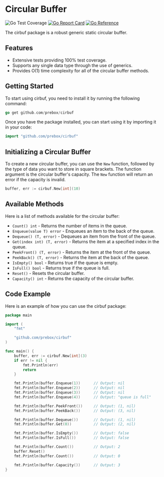 # Circular Buffer
![Go Test Coverage](https://img.shields.io/badge/coverage-100%25-brightgreen)
[![Go Report Card](https://goreportcard.com/badge/github.com/prebox/cirbuf)](https://goreportcard.com/report/github.com/prebox/cirbuf)
[![Go Reference](https://pkg.go.dev/badge/github.com/prebox/cirbuf.svg)](https://pkg.go.dev/github.com/prebox/cirbuf)

The cirbuf package is a robust generic static circular buffer.
## Features
* Extensive tests providing 100% test coverage.
* Supports any single data type through the use of generics.
* Provides O(1) time complexity for all of the circular buffer methods.
## Getting Started
To start using cirbuf, you need to install it by running the following command:
```go
go get github.com/prebox/cirbuf
```
Once you have the package installed, you can start using it by importing it in your code:
```go
import "github.com/prebox/cirbuf"
```
## Initializing a Circular Buffer
To create a new circular buffer, you can use the `New` function, followed by the type of data you want to store in square brackets. The function argument is the circular buffer's capacity. The `New` function will return an error if the capacity is invalid.
```go
buffer, err := cirbuf.New[int](10)
```
## Available Methods
Here is a list of methods available for the circular buffer:
* `Count() int` - Returns the number of items in the queue.
* `Enqueue(value T) error` - Enqueues an item to the back of the queue.
* `Dequeue() (T, error)` - Dequeues an item from the front of the queue.
* `Get(index int) (T, error)` - Returns the item at a specified index in the queue.
* `PeekFront() (T, error)` - Returns the item at the front of the queue.
* `PeekBack() (T, error)` - Returns the item at the back of the queue.
* `IsEmpty() bool` - Returns true if the queue is empty.
* `IsFull() bool` - Returns true if the queue is full.
* `Reset()` - Resets the circular buffer.
* `Capacity() int` - Returns the capacity of the circular buffer.
## Code Example
Here is an example of how you can use the cirbuf package:  
```go
package main

import (
	"fmt"

	"github.com/prebox/cirbuf"
)

func main() {
	buffer, err := cirbuf.New[int](3)
	if err != nil {
		fmt.Println(err)
		return
	}

	fmt.Println(buffer.Enqueue(1))		// Output: nil
	fmt.Println(buffer.Enqueue(2))		// Output: nil
	fmt.Println(buffer.Enqueue(3))		// Output: nil
	fmt.Println(buffer.Enqueue(4))		// Output: "queue is full"

	fmt.Println(buffer.PeekFront())		// Output: (1, nil)
	fmt.Println(buffer.PeekBack())		// Output: (3, nil)

	fmt.Println(buffer.Dequeue())	  	// Output: (1, nil)
	fmt.Println(buffer.Get(0))  	  	// Output: (2, nil)

	fmt.Println(buffer.IsEmpty())	  	// Output: false
	fmt.Println(buffer.IsFull())	  	// Output: false

	fmt.Println(buffer.Count())	    	// Output: 2
	buffer.Reset()
	fmt.Println(buffer.Count())	    	// Output: 0

	fmt.Println(buffer.Capacity())		// Output: 3
}
```
